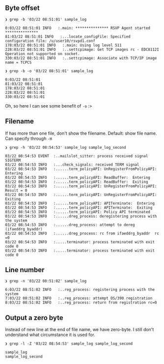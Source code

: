## Byte offset

```
❯ grep -b '03/22 08:51:01' sample_log

0:03/22 08:51:01 INFO   :.main: *************** RSVP Agent started ***************
81:03/22 08:51:01 INFO   :...locate_configFile: Specified configuration file: /u/user10/rsvpd1.conf
178:03/22 08:51:01 INFO   :.main: Using log level 511
228:03/22 08:51:01 INFO   :..settcpimage: Get TCP images rc - EDC8112I Operation not supported on socket.
330:03/22 08:51:01 INFO   :..settcpimage: Associate with TCP/IP image name = TCPCS

❯ grep -b -o '03/22 08:51:01' sample_log

0:03/22 08:51:01
81:03/22 08:51:01
178:03/22 08:51:01
228:03/22 08:51:01
330:03/22 08:51:01
```

Oh, so here I can see some benefit of `-o` :>

## Filename

If has more than one file, don't show the filename.
Default: show file name. Can specify through `-H`

```
❯ grep -h '03/22 08:54:53' sample_log sample_log_second

03/22 08:54:53 EVENT  :..mailslot_sitter: process received signal SIGTERM
03/22 08:54:53 INFO   :...check_signals: received TERM signal
03/22 08:54:53 INFO   :......term_policyAPI: UnRegisterFromPolicyAPI:  Entering
03/22 08:54:53 INFO   :......term_policyAPI: ReadBuffer:  Entering
03/22 08:54:53 INFO   :......term_policyAPI: ReadBuffer:  Exiting
03/22 08:54:53 INFO   :......term_policyAPI: UnRegisterFromPolicyAPI:  Result = 0
03/22 08:54:53 INFO   :......term_policyAPI: UnRegisterFromPolicyAPI:  Exiting
03/22 08:54:53 INFO   :......term_policyAPI: APITerminate:  Entering
03/22 08:54:53 INFO   :......term_policyAPI: APITerminate:  Exiting
03/22 08:54:53 INFO   :......term_policyAPI: Policy API terminated
03/22 08:54:53 INFO   :......dreg_process: deregistering process with the system
03/22 08:54:53 INFO   :......dreg_process: attempt to dereg (ifaeddrg_byaddr)
03/22 08:54:53 INFO   :......dreg_process: rc from ifaeddrg_byaddr  rc =0
03/22 08:54:53 INFO   :.....terminator: process terminated with exit code 0
03/22 08:54:53 INFO   :.....terminator: process terminated with exit code 0
```

## Line number

```
❯ grep -n '03/22 08:51:02' sample_log

6:03/22 08:51:02 INFO   :..reg_process: registering process with the system
7:03/22 08:51:02 INFO   :..reg_process: attempt OS/390 registration
8:03/22 08:51:02 INFO   :..reg_process: return from registration rc=0
```

## Output a zero byte

Instead of new line at the end of file name, we have zero-byte.
I still don't understand what circumstance it is used for.

```
❯ grep -l -Z '03/22 08:54:53' sample_log sample_log_second

sample_log
sample_log_second
```


